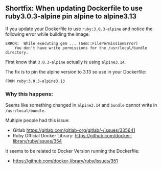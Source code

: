 ## Shortfix: When updating Dockerfile to use ruby3.0.3-alpine pin alpine to alpine3.13

If you update your Dockerfile to use `ruby:3.0.3-alpine` and notice the following error while building the image: 

```
ERROR:  While executing gem ... (Gem::FilePermissionError)
    You don't have write permissions for the /usr/local/bundle directory.
```

First know that `3.0.3-alpine` actually is using `alpine3.14`.

The fix is to pin the alpine version to 3.13 so use in your Dockerfile: 

```
FROM ruby:3.0.3-alpine3.13
``` 

### Why this happens: 

Seems like something changed in `alpine3.14` and `bundle` cannot write
in `/usr/local/bundle`.

Multiple people had this issue:
- Gitlab https://gitlab.com/gitlab-org/gitlab/-/issues/335641
- Ruby Official Docker Library: https://github.com/docker-library/ruby/issues/354

It seems to be related to Docker Version running the Dockerfile:
- https://github.com/docker-library/ruby/issues/351
